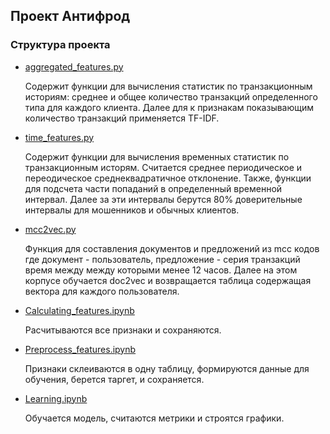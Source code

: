 ## Проект Антифрод

### Структура проекта

* [aggregated_features.py](https://github.com/valerkabvv/antifraud/blob/master/aggregated_features.py)

  Содержит функции для вычисления статистик по транзакционным историям: среднее и 
  общее количество транзакций определенного типа для каждого клиента. 
  Далее для к признакам показывающим количество транзакций применяется TF-IDF.
  
* [time_features.py](https://github.com/valerkabvv/antifraud/blob/master/time_features.py)

  Содержит функции для вычисления временных статистик по транзакционным исторям.
  Считается среднее периодическое и переодическое среднеквадратичное отклонение.
  Также, функции для подсчета части попаданий в определенный временной интервал.
  Далее за эти интервалы берутся 80% доверительные интервалы для мошенников и обычных клиентов.
  
* [mcc2vec.py](https://github.com/valerkabvv/antifraud/blob/master/mcc2vec.py) 

  Функция для составления документов и предложений из mcc кодов где документ - пользователь,
  предложение - серия транзакций время между между которыми менее 12 часов. Далее на этом корпусе обучается
  doc2vec и возвращается таблица содержащая вектора для каждого пользователя.
  
* [Calculating_features.ipynb](https://github.com/valerkabvv/antifraud/blob/master/Calculate_features.ipynb)
  
  Расчитываются все признаки и сохраняются.
  
* [Preprocess_features.ipynb](https://github.com/valerkabvv/antifraud/blob/master/Preprocess_features.ipynb)

  Признаки склеиваются в одну таблицу, формируются данные для обучения, берется таргет, и сохраняется.
  
* [Learning.ipynb](https://github.com/valerkabvv/antifraud/blob/master/Learning.ipynb)

  Обучается модель, считаются метрики и строятся графики.
